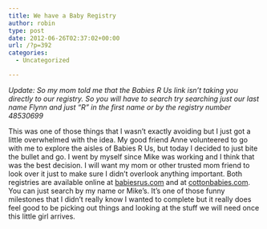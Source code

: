 ```yaml
---
title: We have a Baby Registry
author: robin
type: post
date: 2012-06-26T02:37:02+00:00
url: /?p=392
categories:
  - Uncategorized

---
```

_Update: So my mom told me that the Babies R Us link isn&#8217;t taking you directly to our registry. So you will have to search try searching just our last name Flynn and just &#8220;R&#8221; in the first name or by the registry number 48530699_

This was one of those things that I wasn&#8217;t exactly avoiding but I just got a little overwhelmed with the idea. My good friend Anne volunteered to go with me to explore the aisles of Babies R Us, but today I decided to just bite the bullet and go. I went by myself since Mike was working and I think that was the best decision. I will want my mom or other trusted mom friend to look over it just to make sure I didn&#8217;t overlook anything important. Both registries are available online at [babiesrus.com][1] and at [cottonbabies.com][2]. You can just search by my name or Mike&#8217;s. It&#8217;s one of those funny milestones that I didn&#8217;t really know I wanted to complete but it really does feel good to be picking out things and looking at the stuff we will need once this little girl arrives.

 [1]: http://www.toysrus.com/registry/search/index.jsp?_flowExecutionKey=_c372A7B89-E5A0-9C92-88AD-AAC18D1BEDF6_k29FD9D08-419E-37D6-60DD-A66FDE7C7A44&overrideStore=TRUS
 [2]: http://www.cottonbabies.com/registries.php?r=6062